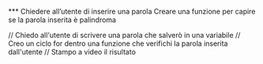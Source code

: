 *** Chiedere all’utente di inserire una parola
    Creare una funzione per capire se la parola inserita è palindroma

// Chiedo all'utente di scrivere una parola che salverò in una variabile
// Creo un ciclo for dentro una funzione che verifichi la parola inserita dall'utente
// Stampo a video il risultato